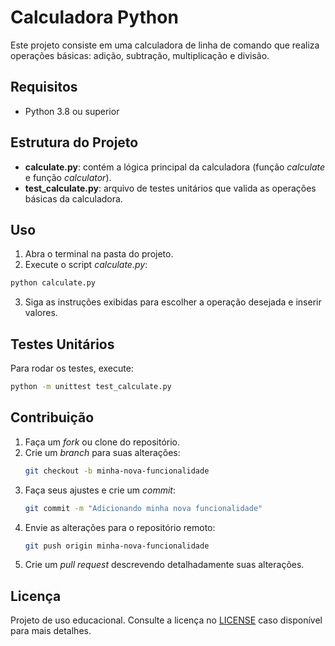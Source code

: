 # Calculadora Python

Este projeto consiste em uma calculadora de linha de comando que realiza operações básicas: adição, subtração, multiplicação e divisão.

## Requisitos

- Python 3.8 ou superior

## Estrutura do Projeto

- **calculate.py**: contém a lógica principal da calculadora (função *calculate* e função *calculator*).
- **test_calculate.py**: arquivo de testes unitários que valida as operações básicas da calculadora.

## Uso

1. Abra o terminal na pasta do projeto.
2. Execute o script *calculate.py*:

```bash
python calculate.py
```

3. Siga as instruções exibidas para escolher a operação desejada e inserir valores.

## Testes Unitários

Para rodar os testes, execute:

```bash
python -m unittest test_calculate.py
```

## Contribuição

1. Faça um *fork* ou clone do repositório.
2. Crie um *branch* para suas alterações:
   ```bash
   git checkout -b minha-nova-funcionalidade
   ```
3. Faça seus ajustes e crie um *commit*:
   ```bash
   git commit -m "Adicionando minha nova funcionalidade"
   ```
4. Envie as alterações para o repositório remoto:
   ```bash
   git push origin minha-nova-funcionalidade
   ```
5. Crie um *pull request* descrevendo detalhadamente suas alterações.

## Licença

Projeto de uso educacional. Consulte a licença no [LICENSE](LICENSE) caso disponível para mais detalhes.